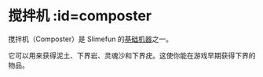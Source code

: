 # 搅拌机 :id=composter

搅拌机（Composter）是 Slimefun 的[基础机器](/Basic-Machines)之一。

它可以用来获得泥土、下界岩、灵魂沙和下界疣。这使你能在游戏早期获得下界的物品。
